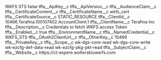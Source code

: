 <?xml version="1.0" encoding="UTF-8"?>
<CustomMetadata xmlns="http://soap.sforce.com/2006/04/metadata" xmlns:xsi="http://www.w3.org/2001/XMLSchema-instance" xmlns:xsd="http://www.w3.org/2001/XMLSchema">
    <label>WKFS STS</label>
    <protected>false</protected>
    <values>
        <field>tffa__ApiKey__c</field>
        <value xsi:nil="true"/>
    </values>
    <values>
        <field>tffa__ApiVersion__c</field>
        <value xsi:nil="true"/>
    </values>
    <values>
        <field>tffa__AudienceClaim__c</field>
        <value xsi:nil="true"/>
    </values>
    <values>
        <field>tffa__CertificateContent__c</field>
        <value xsi:nil="true"/>
    </values>
    <values>
        <field>tffa__CertificateName__c</field>
        <value xsi:type="xsd:string">wkfs_cert</value>
    </values>
    <values>
        <field>tffa__CertificateSource__c</field>
        <value xsi:type="xsd:string">STATIC_RESOURCE</value>
    </values>
    <values>
        <field>tffa__ClientId__c</field>
        <value xsi:type="xsd:string">10466.Terafina.100107402.AccountClient.1</value>
    </values>
    <values>
        <field>tffa__ClientName__c</field>
        <value xsi:type="xsd:string">Terafina Inc</value>
    </values>
    <values>
        <field>tffa__Description__c</field>
        <value xsi:type="xsd:string">Credentials to fetch WKFS access Token</value>
    </values>
    <values>
        <field>tffa__Enabled__c</field>
        <value xsi:type="xsd:boolean">true</value>
    </values>
    <values>
        <field>tffa__EnvironmentName__c</field>
        <value xsi:nil="true"/>
    </values>
    <values>
        <field>tffa__NamedCredential__c</field>
        <value xsi:type="xsd:string">WKFS_STS</value>
    </values>
    <values>
        <field>tffa__OAuth2ClientUrl__c</field>
        <value xsi:nil="true"/>
    </values>
    <values>
        <field>tffa__OtherKey__c</field>
        <value xsi:type="xsd:string">10466</value>
    </values>
    <values>
        <field>tffa__PrivateKey__c</field>
        <value xsi:nil="true"/>
    </values>
    <values>
        <field>tffa__Scope__c</field>
        <value xsi:type="xsd:string">wk-dgs-core-read wk-dgs-core-write wk-ezcfg-def-data-read wk-ezcfg-pkg-pkt-read</value>
    </values>
    <values>
        <field>tffa__SubjectClaim__c</field>
        <value xsi:nil="true"/>
    </values>
    <values>
        <field>tffa__Website__c</field>
        <value xsi:type="xsd:string">https://ct-expere.wolterskluwerfs.com</value>
    </values>
</CustomMetadata>
